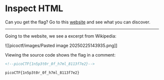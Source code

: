 # Inspect HTML

Can you get the flag? Go to this [website](http://saturn.picoctf.net:54038/) and see what you can discover.

---

Going to the website, we see a excerpt from Wikipedia:

![[picoctf/images/Pasted image 20250225143935.png]]

Viewing the source code shows the flag in a comment:

```html
<!--picoCTF{1n5p3t0r_0f_h7ml_8113f7e2}-->
```

```
picoCTF{1n5p3t0r_0f_h7ml_8113f7e2}
```